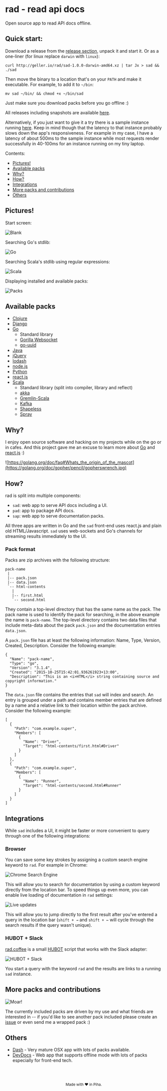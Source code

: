 # rad - read api docs

Open source app to read API docs offline.

## Quick start:

Download a release from the [release section](https://github.com/fgeller/rad/releases), unpack it and start it. Or as a one-liner (for linux replace `darwin` with `linux`):

    curl http://geller.io/rad/sad-1.0.0-darwin-amd64.xz | tar Jx > sad && ./sad

Then move the binary to a location that's on your `PATH` and make it executable. For example, to add it to `~/bin`:

    mv sad ~/bin/ && chmod +x ~/bin/sad

Just make sure you download packs before you go offline :)

All releases including snapshots are available [here](http://geller.io/rad/).

Alternatively, if you just want to give it a try there is a sample instance
running [here](http://geller.io:3024). Keep in mind though that the latency to
that instance probably slows down the app's responsiveness. For example in my
case, I have a latency of about 500ms to the sample instance while most requests
render successfully in 40-100ms for an instance running on my tiny laptop.

Contents:

* [Pictures!](https://github.com/fgeller/rad#pictures)
* [Available packs](https://github.com/fgeller/rad#available-packs)
* [Why?](https://github.com/fgeller/rad#why)
* [How?](https://github.com/fgeller/rad#how)
* [Integrations](https://github.com/fgeller/rad#integrations)
* [More packs and contributions](https://github.com/fgeller/rad#more-packs-and-contributions)
* [Others](https://github.com/fgeller/rad#others)

## Pictures!

Start screen:

![Blank](https://raw.githubusercontent.com/fgeller/rad/master/screenshots/blank.png)

Searching Go's stdlib:

![Go](https://raw.githubusercontent.com/fgeller/rad/master/screenshots/go.png)

Searching Scala's stdlib using regular expressions:

![Scala](https://raw.githubusercontent.com/fgeller/rad/master/screenshots/scala.png)

Displaying installed and available packs:

![Packs](https://raw.githubusercontent.com/fgeller/rad/master/screenshots/packs.png)

## Available packs

* [Clojure](https://clojuredocs.org)
* [Django](https://clojuredocs.org)
* [Go](https://golang.org)
  * Standard library
  * [Gorilla Websocket](https://github.com/gorilla/websocket)
  * [go-uuid](https://code.google.com/p/go-uuid/)
* [Java](https://code.google.com/p/go-uuid/)
* [jQuery](http://jquery.com)
* [lodash](http://lodash.com)
* [node.js](http://nodejs.org)
* [Python](https://www.python.org)
* [react.js](https://facebook.github.io/react/)
* [Scala](http://www.scala-lang.org)
  * Standard library (split into compiler, library and reflect)
  * [akka](http://www.scala-lang.org)
  * [Gremlin-Scala](https://github.com/mpollmeier/gremlin-scala)
  * [Kafka](http://kafka.apache.org)
  * [Shapeless](https://github.com/milessabin/shapeless)
  * [Spray](http://spray.io)

## Why?

I enjoy open source software and hacking on my projects while on the go or in
cafes. And this project gave me an excuse to learn more about
[Go](https://golang.org) and [react.js](https://facebook.github.io/react/) :)

![https://golang.org/doc/faq#Whats_the_origin_of_the_mascot](https://golang.org/doc/gopher/pencil/gopherswrench.jpg)

## How?

rad is split into multiple components:

* `sad`: web app to serve API docs including a UI.
* `pad`: app to package API docs.
* `sap`: web app to serve documentation packs.

All three apps are written in Go and the `sad` front-end uses react.js and plain
old HTML/Javascript. `sad` uses web-sockets and Go's channels for streaming
results immediately to the UI.

### Pack format

Packs are zip archives with the following structure:

    pack-name
     |
     |-- pack.json
     |-- data.json
     `-- html-contents
       |
       |-- first.html
       `-- second.html

They contain a top-level directory that has the same name as the pack. The pack
name is used to identify the pack for searching, in the above example the name
is `pack-name`. The top-level directory contains two data files that include
meta-data about the pack `pack.json` and the documentation entries `data.json`.

A `pack.json` file has at least the following information: Name, Type, Version, Created, Description. Consider the following example:

    {
      "Name": "pack-name",
      "Type": "go",
      "Version": "3.1.4",
      "Created": "2015-10-25T15:42:01.936261923+13:00",
      "Description": "This is an <i>HTML</i> string containing source and copyright information."
    }

The `data.json` file contains the entries that `sad` will index and search. An
entry is grouped under a path and contains member entries that are defined by a
name and a relative link to their location within the pack archive. Consider the
following example:

    [
      {
        "Path": "com.example.super",
        "Members": [
          {
            "Name": "Driver",
            "Target": "html-contents/first.html#Driver"
          }
        ]
      },
      {
        "Path": "com.example.super",
        "Members": [
          {
            "Name": "Runner",
            "Target": "html-contents/second.html#Runner"
          }
        ]
      }
    ]


## Integrations

While `sad` includes a UI, it might be faster or more convenient to query
through one of the following integrations:

### Browser

You can save some key strokes by assigning a custom search engine keyword to
`rad`. For example in Chrome:

![Chrome Search Engine](https://raw.githubusercontent.com/fgeller/rad/master/screenshots/chrome-search-engine.png)

This will allow you to search for documentation by using a custom keyword
directly from the location bar. To speed things up even more, you can enable
live loading of documentation in `rad` settings:

![Live updates](https://raw.githubusercontent.com/fgeller/rad/master/screenshots/live-updates.png)

This will allow you to jump directly to the first result after you've entered a
query in the location bar (`shift + →` and `shift + ←` will cycle through the
search results if the query wasn't unique).

### HUBOT + Slack

[rad.coffee](https://github.com/fgeller/rad/blob/master/integrations/rad.coffee)
is a small [HUBOT](https://hubot.github.com) script that works with the Slack
adapter:

![HUBOT + Slack](https://raw.githubusercontent.com/fgeller/rad/master/screenshots/hubot-slack.png)

You start a query with the keyword `rad` and the results are links to a running
`sad` instance.

## More packs and contributions

![Moar!](http://memeorama.com/wp-content/uploads/2012/01/MOAR.jpg)

The currently included packs are driven by my use and what friends are
interested in -- if you'd like to see another pack included please create an
[issue](https://github.com/fgeller/rad/issues/new) or even send me a wrapped
pack :)

## Others

* [Dash](https://kapeli.com) - Very mature OSX app with lots of packs available.
* [DevDocs](http://devdocs.io) - Web app that supports offline mode with lots of packs especially for front-end tech.

<br /><br />
<p align="center"><sup>Made with ❤ in Piha.</sup></p>
